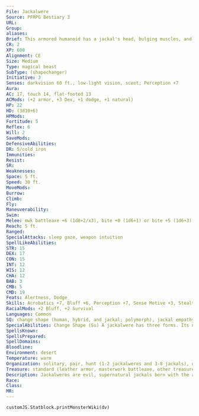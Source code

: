 ```yaml
---
File: Jackalwere
Source: PFRPG Bestiary 3
URL: 
Group: 
aliases: 
Brief: This armored humanoid has a jackal's head, bulging muscles, and a gaze that makes the world drift away.
CR: 2
XP: 600
Alignment: CE
Size: Medium
Type: magical beast
SubType: (shapechanger)
Initiative: 3
Senses: darkvision 60 ft., low-light vision, scent; Perception +7
Aura: 
AC: 17, touch 14, flat-footed 13
ACMods: (+2 armor, +3 Dex, +1 dodge, +1 natural)
HP: 22
HD: (3d10+6)
HPMods: 
Fortitude: 5
Reflex: 6
Will: 2
SaveMods: 
DefensiveAbilities: 
DR: 5/cold iron
Immunities: 
Resist: 
SR: 
Weaknesses: 
Space: 5 ft.
Speed: 30 ft.
MoveMods: 
Burrow: 
Climb: 
Fly: 
Maneuverability: 
Swim: 
Melee: mwk battleaxe +6 (1d8+2/x3), bite +0 (1d6+1) or bite +5 (1d6+3)
Reach: 5 ft.
Ranged: 
SpecialAttacks: sleep gaze, weapon intuition
SpellLikeAbilities: 
STR: 15
DEX: 17
CON: 15
INT: 12
WIS: 12
CHA: 12
BAB: 3
CMB: 5
CMD: 19
Feats: Alertness, Dodge
Skills: Acrobatics +7, Bluff +6, Perception +7, Sense Motive +3, Stealth +7, Survival +6
RacialMods: +2 Bluff, +2 Survival
Languages: Common
SQ: change shape (human, hybrid, and jackal; polymorph), jackal empathy
SpecialAbilities: Change Shape (Su) A jackalwere has three forms. Its natural form is that of a jackal, but it can also take the form of a human or a human-jackal hybrid. A jackalwere's human form is fixed-it cannot assume different human forms. A jackalwere can use its sleep gaze in any of its forms. In jackal form, it functions as a dog (Bestiary 87). In its hybrid form, a jackalwere can make a bite attack as a secondary attack, while in human form it lacks its bite attack entirely. A jackalwere can shift into any of its three alternate forms as a move action. Equipment does not meld with the new form between human and hybrid forms but does between those forms and its jackal form.  Jackal Empathy (Ex) A jackalwere can communicate and empathize with jackals (use stats for Small dog; see Bestiary 87), and can use Bluff as if it were Diplomacy to change a jackal's attitude, receiving a +4 racial bonus to do so.  Sleep Gaze (Su) Sleep for 3 minutes (a standard action rouses the creature, as does damage), 30 feet, Will DC 12 negates. A creature that succeeds at the saving throw cannot be affected by the same jackalwere's sleep gaze for 24 hours. This is a sleep effect. The save DC is Charisma-based.  Weapon Intuition (Ex) A jackalwere is proficient with simple and martial melee weapons.
SpellsKnown: 
SpellsPrepared: 
SpellDomains: 
Bloodline: 
Environment: desert
Temperature: warm
Organization: solitary, pair, hunt (1-2 jackalweres and 3-8 jackals), or pack (2-5 plus 3-12 jackals)
Treasure: standard (leather armor, masterwork battleaxe, other treasure)
Description: Jackalweres are evil, supernatural jackals born with the ability to assume human form. Some folks superstitiously consider jackalweres to be emissaries of evil spirits or wicked desert gods, and it is easy to understand why, as they can take the shape of a human and possess a keen intellect; however, they also have a taste for murder and humanoid flesh.  In its hybrid form, a jackalwere stands 6 feet tall and weighs 150 pounds.
Race: 
Class: 
MR: 
---
```

```dataviewjs
customJS.Statblock.printMonsterWiki(dv)
```
